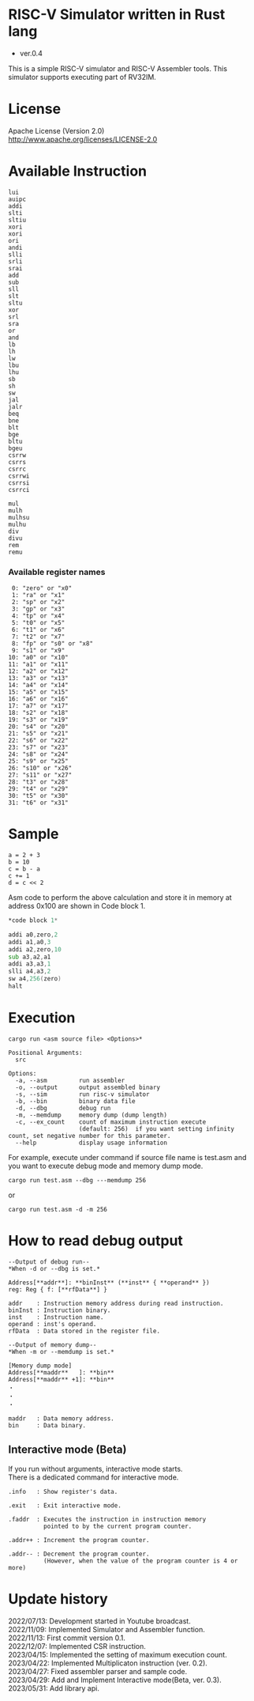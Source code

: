 RISC-V Simulator written in Rust lang
===============================

- ver.0.4

This is a simple RISC-V simulator and RISC-V Assembler tools.
This simulator supports executing part of RV32IM.

License
========================================

Apache License (Version 2.0)  
http://www.apache.org/licenses/LICENSE-2.0  


Available Instruction
========================================
```text
lui
auipc
addi
slti
sltiu
xori
xori
ori
andi
slli
srli
srai
add
sub
sll
slt
sltu
xor
srl
sra
or
and
lb
lh
lw
lbu
lhu
sb
sh
sw
jal
jalr
beq
bne
blt
bge
bltu
bgeu
csrrw
csrrs
csrrc
csrrwi
csrrsi
csrrci

mul
mulh
mulhsu
mulhu
div
divu
rem
remu
```

### Available register names
```
 0: "zero" or "x0"
 1: "ra" or "x1"
 2: "sp" or "x2"
 3: "gp" or "x3"
 4: "tp" or "x4"
 5: "t0" or "x5"
 6: "t1" or "x6"
 7: "t2" or "x7"
 8: "fp" or "s0" or "x8"
 9: "s1" or "x9"
10: "a0" or "x10"
11: "a1" or "x11"
12: "a2" or "x12"
13: "a3" or "x13"
14: "a4" or "x14"
15: "a5" or "x15"
16: "a6" or "x16"
17: "a7" or "x17"
18: "s2" or "x18"
19: "s3" or "x19"
20: "s4" or "x20"
21: "s5" or "x21"
22: "s6" or "x22"
23: "s7" or "x23"
24: "s8" or "x24"
25: "s9" or "x25"
26: "s10" or "x26"
27: "s11" or "x27"
28: "t3" or "x28"
29: "t4" or "x29"
30: "t5" or "x30"
31: "t6" or "x31"
``` 

Sample
======================================

```text
a = 2 + 3
b = 10
c = b - a
c += 1
d = c << 2

```
Asm code to perform the above calculation and store it in memory at address 0x100 are shown in Code block 1.

```m68k:sample.asm
*code block 1*

addi a0,zero,2
addi a1,a0,3
addi a2,zero,10
sub a3,a2,a1
addi a3,a3,1
slli a4,a3,2
sw a4,256(zero)
halt
```

Execution
======================================
```
cargo run <asm source file> <Options>*
```

```
Positional Arguments:
  src

Options:
  -a, --asm         run assembler
  -o, --output      output assembled binary
  -s, --sim         run risc-v simulator
  -b, --bin         binary data file
  -d, --dbg         debug run
  -m, --memdump     memory dump (dump length)
  -c, --ex_count    count of maximum instruction execute
                    (default: 256)  if you want setting infinity count, set negative number for this parameter.
  --help            display usage information
```

For example, execute under command if source file name is test.asm and you want to execute debug mode and memory dump mode.
```
cargo run test.asm --dbg ---memdump 256
```
or
```
cargo run test.asm -d -m 256
```

How to read debug output
======================================

```
--Output of debug run--
*When -d or --dbg is set.*

Address[**addr**]: **binInst** (**inst** { **operand** })
reg: Reg { f: [**rfData**] }

addr    : Instruction memory address during read instruction.
binInst : Instruction binary.
inst    : Instruction name.
operand : inst's operand.
rfData  : Data stored in the register file.
```

```
--Output of memory dump--
*When -m or --memdump is set.*

[Memory dump mode]
Address[**maddr**   ]: **bin**
Address[**maddr** +1]: **bin**
・
・
・

maddr   : Data memory address.
bin     : Data binary.
```

## Interactive mode (Beta)
If you run without arguments, interactive mode starts.  
There is a dedicated command for interactive mode.
```
.info   : Show register's data.

.exit   : Exit interactive mode.

.faddr  : Executes the instruction in instruction memory 
          pointed to by the current program counter.

.addr++ : Increment the program counter.

.addr-- : Decrement the program counter.
          (However, when the value of the program counter is 4 or more)
```

Update history
======================================
2022/07/13:  Development started in Youtube broadcast.  
2022/11/09:  Implemented Simulator and Assembler function.  
2022/11/13:  First commit version 0.1.  
2022/12/07:  Implemented CSR instruction.  
2023/04/15:  Implemented the setting of maximum execution count.  
2023/04/22:  Implemented Multiplicaton instruction (ver. 0.2).  
2023/04/27:  Fixed assembler parser and sample code.  
2023/04/29:  Add and Implement Interactive mode(Beta, ver. 0.3).  
2023/05/31:  Add library api.  

